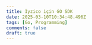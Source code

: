 ```yaml
---
title: Iyzico için GO SDK
date: 2025-03-10T10:34:48.496Z
tags: [Go, Programming]
comments: false
draft: true
---
```

